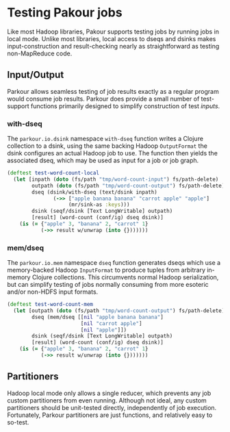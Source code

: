 # Testing Pakour jobs

Like most Hadoop libraries, Pakour supports testing jobs by running jobs in
local mode.  Unlike most libraries, local access to dseqs and dsinks makes
input-construction and result-checking nearly as straightforward as testing
non-MapReduce code.

## Input/Output

Parkour allows seamless testing of job results exactly as a regular program
would consume job results.  Parkour does provide a small number of test-support
functions primarily designed to simplify construction of test _inputs_.

### with-dseq

The `parkour.io.dsink` namespace `with-dseq` function writes a Clojure
collection to a dsink, using the same backing Hadoop `OutputFormat` the dsink
configures an actual Hadoop job to use.  The function then yields the associated
dseq, which may be used as input for a job or job graph.

```clj
(deftest test-word-count-local
  (let [inpath (doto (fs/path "tmp/word-count-input") fs/path-delete)
        outpath (doto (fs/path "tmp/word-count-output") fs/path-delete)
        dseq (dsink/with-dseq (text/dsink inpath)
               (->> ["apple banana banana" "carrot apple" "apple"]
                    (mr/sink-as :keys)))
        dsink (seqf/dsink [Text LongWritable] outpath)
        [result] (word-count (conf/ig) dseq dsink)]
    (is (= {"apple" 3, "banana" 2, "carrot" 1}
           (->> result w/unwrap (into {}))))))
```

### mem/dseq

The `parkour.io.mem` namespace `dseq` function generates dseqs which use a
memory-backed Hadoop `InputFormat` to produce tuples from arbitrary in-memory
Clojure collections.  This circumvents normal Hadoop serialization, but can
simplify testing of jobs normally consuming from more esoteric and/or non-HDFS
input formats.

```clj
(deftest test-word-count-mem
  (let [outpath (doto (fs/path "tmp/word-count-output") fs/path-delete)
        dseq (mem/dseq [[nil "apple banana banana"]
                        [nil "carrot apple"]
                        [nil "apple"]])
        dsink (seqf/dsink [Text LongWritable] outpath)
        [result] (word-count (conf/ig) dseq dsink)]
    (is (= {"apple" 3, "banana" 2, "carrot" 1}
           (->> result w/unwrap (into {}))))))
```

## Partitioners

Hadoop local mode only allows a single reducer, which prevents any job custom
partitioners from even running.  Although not ideal, any custom partitioners
should be unit-tested directly, independently of job execution.  Fortunately,
Parkour partitioners are just functions, and relatively easy to so-test.
